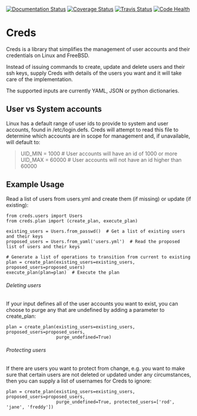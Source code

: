 [![Documentation Status](https://readthedocs.org/projects/creds/badge/?version=master)](http://creds.readthedocs.io/en/master/?badge=master)
[![Coverage Status](https://coveralls.io/repos/github/jonhadfield/creds/badge.svg?branch=master&a=1)](https://coveralls.io/github/jonhadfield/creds?branch=master)
[![Travis Status](https://travis-ci.org/jonhadfield/creds.svg?branch=master)](https://travis-ci.org/jonhadfield/creds)
[![Code Health](https://landscape.io/github/jonhadfield/creds/master/landscape.svg?style=flat)](https://landscape.io/github/jonhadfield/creds/master)


Creds
=====

Creds is a library that simplifies the management of user accounts and their credentials on Linux and FreeBSD.

Instead of issuing commands to create, update and delete users and their ssh keys, supply Creds with details of the users you want and it will take care of the implementation. 

The supported inputs are currently YAML, JSON or python dictionaries.


User vs System accounts
-----------------------
Linux has a default range of user ids to provide to system and user accounts, found in /etc/login.defs.
Creds will attempt to read this file to determine which accounts are in scope for management and, if unavailable, will default to:
> UID_MIN = 1000  #  User accounts will have an id of 1000 or more  
> UID_MAX = 60000  #  User accounts will not have an id higher than 60000


Example Usage
-------------

Read a list of users from users.yml and create them (if missing) or update (if existing): 

```
from creds.users import Users
from creds.plan import (create_plan, execute_plan)

existing_users = Users.from_passwd()  # Get a list of existing users and their keys
proposed_users = Users.from_yaml('users.yml')  # Read the proposed list of users and their keys

# Generate a list of operations to transition from current to existing
plan = create_plan(existing_users=existing_users, proposed_users=proposed_users)  
execute_plan(plan=plan)  # Execute the plan
```

###### Deleting users

If your input defines all of the user accounts you want to exist, you can choose to purge any that are undefined by adding a parameter to create_plan:
```
plan = create_plan(existing_users=existing_users, proposed_users=proposed_users,
                   purge_undefined=True)
```

###### Protecting users

If there are users you want to protect from change, e.g. you want to make sure that certain users are not deleted or updated under any circumstances, then you can supply a list of usernames for Creds to ignore:
```
plan = create_plan(existing_users=existing_users, proposed_users=proposed_users, 
                   purge_undefined=True, protected_users=['rod', 'jane', 'freddy'])
```
